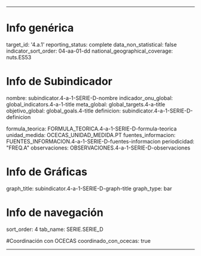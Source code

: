 ---

# Info genérica
target_id: '4.a.1'
reporting_status: complete
data_non_statistical: false
indicator_sort_order: 04-aa-01-dd
national_geographical_coverage: nuts.ES53

# Info de Subindicador
nombre: subindicator.4-a-1-SERIE-D-nombre
indicador_onu_global: global_indicators.4-a-1-title
meta_global: global_targets.4-a-title
objetivo_global: global_goals.4-title
definicion: subindicator.4-a-1-SERIE-D-definicion

formula_teorica: FORMULA_TEORICA.4-a-1-SERIE-D-formula-teorica
unidad_medida: OCECAS_UNIDAD_MEDIDA.PT
fuentes_informacion: FUENTES_INFORMACION.4-a-1-SERIE-D-fuentes-informacion
periodicidad: "FREQ.A"
observaciones: OBSERVACIONES.4-a-1-SERIE-D-observaciones

# Info de Gráficas
graph_title: subindicator.4-a-1-SERIE-D-graph-title
graph_type: bar

# Info de navegación
sort_order: 4
tab_name: SERIE.SERIE_D

#Coordinación con OCECAS
coordinado_con_ocecas: true

---